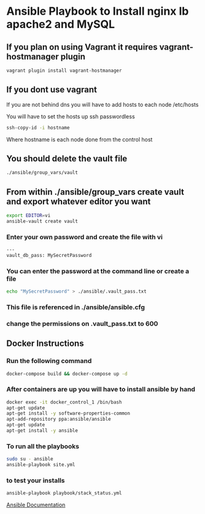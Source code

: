 # Ansible Playbook to Install nginx lb apache2 and MySQL

## If you plan on using Vagrant it requires vagrant-hostmanager plugin

```bash
vagrant plugin install vagrant-hostmanager
```
## If you dont use vagrant

If you are not behind dns you will have to add hosts to each node /etc/hosts

You will have to set the hosts up ssh passwordless

```bash
ssh-copy-id -i hostname 
```
Where hostname is each node done from the control host

## You should delete the vault file

```bash
./ansible/group_vars/vault
```
## From within ./ansible/group_vars create vault and export whatever editor you want

```bash
export EDITOR=vi
ansible-vault create vault
```
### Enter your own password and create the file with vi

```bash
---
vault_db_pass: MySecretPassword
```
###  You can enter the password at the command line or create a file

```bash
echo "MySecretPassword" > ./ansible/.vault_pass.txt
```
### This file is referenced in ./ansible/ansible.cfg

### change the permissions on .vault_pass.txt to 600

## Docker Instructions

### Run the following command

```bash
docker-compose build && docker-compose up -d
```

### After containers are up you will have to install ansible by hand

```bash
docker exec -it docker_control_1 /bin/bash
apt-get update
apt-get install -y software-properties-common
apt-add-repository ppa:ansible/ansible
apt-get update
apt-get install -y ansible
```
### To run all the playbooks

```bash
sudo su - ansible
ansible-playbook site.yml
```
### to test your installs

```bash
ansible-playbook playbook/stack_status.yml
```

[Ansible Documentation](https://docs.ansible.com)